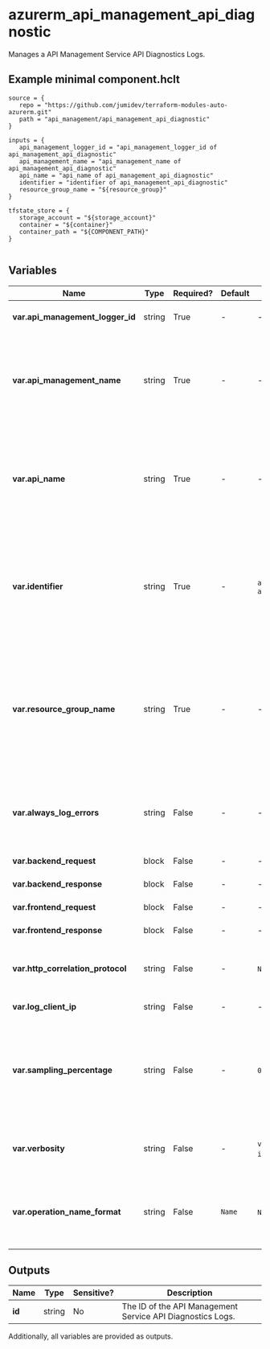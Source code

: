 # azurerm_api_management_api_diagnostic

Manages a API Management Service API Diagnostics Logs.

## Example minimal component.hclt

```hcl
source = {
   repo = "https://github.com/jumidev/terraform-modules-auto-azurerm.git" 
   path = "api_management/api_management_api_diagnostic" 
}

inputs = {
   api_management_logger_id = "api_management_logger_id of api_management_api_diagnostic" 
   api_management_name = "api_management_name of api_management_api_diagnostic" 
   api_name = "api_name of api_management_api_diagnostic" 
   identifier = "identifier of api_management_api_diagnostic" 
   resource_group_name = "${resource_group}" 
}

tfstate_store = {
   storage_account = "${storage_account}" 
   container = "${container}" 
   container_path = "${COMPONENT_PATH}" 
}


```

## Variables

| Name | Type | Required? |  Default  |  possible values |  Description |
| ---- | ---- | --------- |  ----------- | ----------- | ----------- |
| **var.api_management_logger_id** | string | True | -  |  -  |  The ID (name) of the Diagnostics Logger. | 
| **var.api_management_name** | string | True | -  |  -  |  The name of the API Management Service instance. Changing this forces a new API Management Service API Diagnostics Logs to be created. | 
| **var.api_name** | string | True | -  |  -  |  The name of the API on which to configure the Diagnostics Logs. Changing this forces a new API Management Service API Diagnostics Logs to be created. | 
| **var.identifier** | string | True | -  |  `applicationinsights`, `azuremonitor`  |  Identifier of the Diagnostics Logs. Possible values are `applicationinsights` and `azuremonitor`. Changing this forces a new API Management Service API Diagnostics Logs to be created. | 
| **var.resource_group_name** | string | True | -  |  -  |  The name of the Resource Group where the API Management Service API Diagnostics Logs should exist. Changing this forces a new API Management Service API Diagnostics Logs to be created. | 
| **var.always_log_errors** | string | False | -  |  -  |  Always log errors. Send telemetry if there is an erroneous condition, regardless of sampling settings. | 
| **var.backend_request** | block | False | -  |  -  |  A `backend_request` block. | 
| **var.backend_response** | block | False | -  |  -  |  A `backend_response` block. | 
| **var.frontend_request** | block | False | -  |  -  |  A `frontend_request` block. | 
| **var.frontend_response** | block | False | -  |  -  |  A `frontend_response` block. | 
| **var.http_correlation_protocol** | string | False | -  |  `None`, `Legacy`, `W3C`  |  The HTTP Correlation Protocol to use. Possible values are `None`, `Legacy` or `W3C`. | 
| **var.log_client_ip** | string | False | -  |  -  |  Log client IP address. | 
| **var.sampling_percentage** | string | False | -  |  `0.0`, `100.0`  |  Sampling (%). For high traffic APIs, please read this [documentation](https://docs.microsoft.com/azure/api-management/api-management-howto-app-insights#performance-implications-and-log-sampling) to understand performance implications and log sampling. Valid values are between `0.0` and `100.0`. | 
| **var.verbosity** | string | False | -  |  `verbose`, `information`, `error`  |  Logging verbosity. Possible values are `verbose`, `information` or `error`. | 
| **var.operation_name_format** | string | False | `Name`  |  `Name`, `Url`  |  The format of the Operation Name for Application Insights telemetries. Possible values are `Name`, and `Url`. Defaults to `Name`. | 



## Outputs

| Name | Type | Sensitive? | Description |
| ---- | ---- | --------- | --------- |
| **id** | string | No  | The ID of the API Management Service API Diagnostics Logs. | 

Additionally, all variables are provided as outputs.
